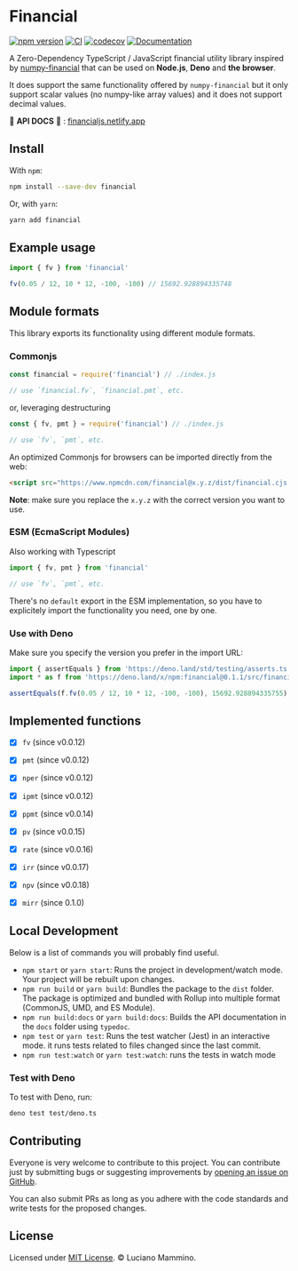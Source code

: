 # Financial

[![npm version](https://badge.fury.io/js/financial.svg)](https://badge.fury.io/js/financial)
[![CI](https://github.com/lmammino/financial/workflows/CI/badge.svg)](https://github.com/lmammino/financial/actions?query=workflow%3ACI)
[![codecov](https://codecov.io/gh/lmammino/financial/branch/master/graph/badge.svg)](https://codecov.io/gh/lmammino/financial)
[![Documentation](https://api.netlify.com/api/v1/badges/eca2653e-dcaa-41db-865c-ab635687e69d/deploy-status)](https://financialjs.netlify.app/)

A Zero-Dependency TypeScript / JavaScript financial utility library inspired by [numpy-financial](https://github.com/numpy/numpy-financial/) that can be used on **Node.js**, **Deno** and **the browser**.

It does support the same functionality offered by `numpy-financial` but it only support scalar values (no numpy-like array values) and it does not support decimal values.


📖 **API DOCS** 📖 : [financialjs.netlify.app](https://financialjs.netlify.app)


## Install

With `npm`:

```bash
npm install --save-dev financial
```

Or, with `yarn`:

```bash
yarn add financial
```


## Example usage

```javascript
import { fv } from 'financial'

fv(0.05 / 12, 10 * 12, -100, -100) // 15692.928894335748
```

## Module formats

This library exports its functionality using different module formats.


### Commonjs

```javascript
const financial = require('financial') // ./index.js

// use `financial.fv`, `financial.pmt`, etc.
```

or, leveraging destructuring

```javascript
const { fv, pmt } = require('financial') // ./index.js

// use `fv`, `pmt`, etc.
```

An optimized Commonjs for browsers can be imported directly from the web:

```html
<script src="https://www.npmcdn.com/financial@x.y.z/dist/financial.cjs.production.min.js"></script>
```

**Note**: make sure you replace the `x.y.z` with the correct version you want to use.


### ESM (EcmaScript Modules)

Also working with Typescript

```javascript
import { fv, pmt } from 'financial'

// use `fv`, `pmt`, etc.
```

There's no `default` export in the ESM implementation, so you have to explicitely import the functionality you need, one by one.


### Use with Deno

Make sure you specify the version you prefer in the import URL:

```typescript
import { assertEquals } from 'https://deno.land/std/testing/asserts.ts'
import * as f from 'https://deno.land/x/npm:financial@0.1.1/src/financial.ts'

assertEquals(f.fv(0.05 / 12, 10 * 12, -100, -100), 15692.928894335755)
```


## Implemented functions

 - [X] `fv` (since v0.0.12)
 - [X] `pmt` (since v0.0.12)
 - [X] `nper` (since v0.0.12)
 - [X] `ipmt` (since v0.0.12)
 - [X] `ppmt` (since v0.0.14)
 - [X] `pv` (since v0.0.15)
 - [X] `rate` (since v0.0.16)
 - [X] `irr` (since v0.0.17)
 - [X] `npv` (since v0.0.18)
 - [X] `mirr` (since 0.1.0)


## Local Development

Below is a list of commands you will probably find useful.

 - `npm start` or `yarn start`: Runs the project in development/watch mode. Your project will be rebuilt upon changes.
 - `npm run build` or `yarn build`: Bundles the package to the `dist` folder. The package is optimized and bundled with Rollup into multiple format (CommonJS, UMD, and ES Module).
 - `npm run build:docs` or `yarn build:docs`: Builds the API documentation in the `docs` folder using `typedoc`.
 - `npm test` or `yarn test`: Runs the test watcher (Jest) in an interactive mode. it runs tests related to files changed since the last commit.
 - `npm run test:watch` or `yarn test:watch`: runs the tests in watch mode


### Test with Deno

To test with Deno, run:

```bash
deno test test/deno.ts
```


## Contributing

Everyone is very welcome to contribute to this project. You can contribute just by submitting bugs or
suggesting improvements by [opening an issue on GitHub](https://github.com/lmammino/financial/issues).

You can also submit PRs as long as you adhere with the code standards and write tests for the proposed changes.

## License

Licensed under [MIT License](LICENSE). © Luciano Mammino.